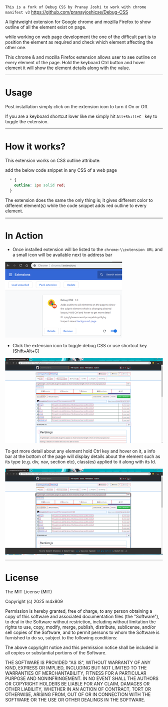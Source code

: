 

<!-- # Debug CSS [Add to chrome](https://chrome.google.com/webstore/detail/debug-css/igiofjnckcagmjgdoaakafngegecjnkj?hl=en-US&gl=IN) || [Add to Mozilla](https://addons.mozilla.org/en-US/firefox/addon/pranay-joshi/) || [Add to Edge](https://microsoftedge.microsoft.com/addons/detail/debug-css/chlajdlkaknpjjgodghbapjhogoigegh) -->


`This is a fork of Debug CSS by Pranay Joshi to work with chrome manifest v3`
https://github.com/pranayjoshicse/Debug-CSS


A lightweight extension for Google chrome and mozilla Firefox to show outline of all the element exist on page.

while working on web page development the one of the difficult part is to position the element as required and check which element affecting the other one.

This chrome & and mozilla Firefox extension allows user to see outline on every element of the page. Hold the keyboard Ctrl button and hover element it will show the element details along with the value.

----------

# Usage

Post installation simply click on the extension icon to turn it On or Off.

If you are a keyboard shortcut lover like me simply hit `Alt+Shift+C ` key to toggle the extension.


----------

# How it works?

This extension works on CSS outline attribute:

add the below code snippet in any CSS of a web page 


```css
  * {
	outline: 1px solid red;
  }
```

The extension does the same the only thing is; it gives different color to different element(s) while the code snippet adds red outline to every element.  

----------

# In Action

- Once installed extension will be listed to the `chrome:\\extension URL` and a small icon will be available next to address bar

<img src="img/listing.PNG" width="374">

- Click the extension icon to toggle debug CSS or use shortcut key (Shift+Alt+C)

![](img/inAction.PNG)


To get more detail about any element hold Ctrl key and hover on it, a info bar at the bottom of the page will display details about the element such as its type (e.g. div, nav, section etc), class(es) applied to it along with its Id.

![](img/inActionWithInfo.PNG)

----------

# License

The MIT License (MIT)

Copyright (c) 2025 m4x809

Permission is hereby granted, free of charge, to any person obtaining a copy
of this software and associated documentation files (the "Software"), to deal
in the Software without restriction, including without limitation the rights
to use, copy, modify, merge, publish, distribute, sublicense, and/or sell
copies of the Software, and to permit persons to whom the Software is
furnished to do so, subject to the following conditions:

The above copyright notice and this permission notice shall be included in all
copies or substantial portions of the Software.

THE SOFTWARE IS PROVIDED "AS IS", WITHOUT WARRANTY OF ANY KIND, EXPRESS OR
IMPLIED, INCLUDING BUT NOT LIMITED TO THE WARRANTIES OF MERCHANTABILITY,
FITNESS FOR A PARTICULAR PURPOSE AND NONINFRINGEMENT. IN NO EVENT SHALL THE
AUTHORS OR COPYRIGHT HOLDERS BE LIABLE FOR ANY CLAIM, DAMAGES OR OTHER
LIABILITY, WHETHER IN AN ACTION OF CONTRACT, TORT OR OTHERWISE, ARISING FROM,
OUT OF OR IN CONNECTION WITH THE SOFTWARE OR THE USE OR OTHER DEALINGS IN THE
SOFTWARE.
